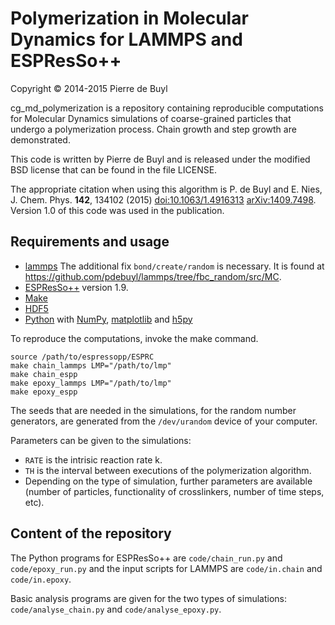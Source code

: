 Polymerization in Molecular Dynamics for LAMMPS and ESPResSo++
==============================================================

Copyright © 2014-2015 Pierre de Buyl

cg\_md\_polymerization is a repository containing reproducible
computations for Molecular Dynamics simulations of coarse-grained
particles that undergo a polymerization process. Chain growth and step
growth are demonstrated.

This code is written by Pierre de Buyl and is released under the
modified BSD license that can be found in the file LICENSE.

The appropriate citation when using this algorithm is
P. de Buyl and E. Nies, J. Chem. Phys. **142**, 134102 (2015)
[doi:10.1063/1.4916313](http://dx.doi.org/10.1063/1.4916313)
[arXiv:1409.7498](http://arxiv.org/abs/1409.7498). Version 1.0 of this code was used in the publication.

Requirements and usage
----------------------

- [lammps](http://lammps.sandia.gov) The additional fix `bond/create/random` is
  necessary. It is found at
  <https://github.com/pdebuyl/lammps/tree/fbc_random/src/MC>.
- [ESPResSo++](http://www.espresso-pp.de/) version 1.9.
- [Make](http://www.gnu.org/software/make/)
- [HDF5](http://www.hdfgroup.org/HDF5/)
- [Python](https://www.python.org/) with [NumPy](http://www.numpy.org/),
  [matplotlib](http://matplotlib.org/) and [h5py](http://www.h5py.org/)

To reproduce the computations, invoke the make command.

    source /path/to/espressopp/ESPRC
    make chain_lammps LMP="/path/to/lmp"
    make chain_espp
    make epoxy_lammps LMP="/path/to/lmp"
    make epoxy_espp

The seeds that are needed in the simulations, for the random number generators,
are generated from the `/dev/urandom` device of your computer.

Parameters can be given to the simulations:
- `RATE` is the intrisic reaction rate k.
- `TH` is the interval between executions of the polymerization algorithm.
- Depending on the type of simulation, further parameters are available (number
  of particles, functionality of crosslinkers, number of time steps, etc).

Content of the repository
-------------------------

The Python programs for ESPResSo++ are `code/chain_run.py` and
`code/epoxy_run.py` and the input scripts for LAMMPS are `code/in.chain` and
`code/in.epoxy`.

Basic analysis programs are given for the two types of simulations:
`code/analyse_chain.py` and `code/analyse_epoxy.py`.
